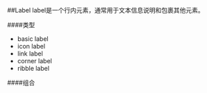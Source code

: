 ##Label
label是一个行内元素，通常用于文本信息说明和包裹其他元素。

####类型
* basic label
* icon label
* link label
* corner label
* ribble label

####组合
